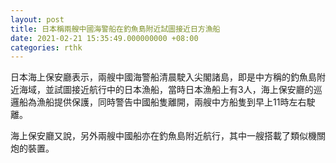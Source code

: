 ```yaml
---
layout: post
title: 日本稱兩艘中國海警船在釣魚島附近試圖接近日方漁船
date: 2021-02-21 15:35:49.000000000 +08:00
categories: rthk
---
```


日本海上保安廳表示，兩艘中國海警船清晨駛入尖閣諸島，即是中方稱的釣魚島附近海域，並試圖接近航行中的日本漁船，當時日本漁船上有3人，海上保安廳的巡邏船為漁船提供保護，同時警告中國船隻離開，兩艘中方船隻到早上11時左右駛離。

海上保安廳又說，另外兩艘中國船亦在釣魚島附近航行，其中一艘搭載了類似機關炮的裝置。
